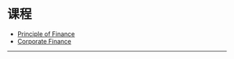 # 课程

- [Principle of Finance](./principle-of-finance)
- [Corporate Finance](./corporate-finance)

---
